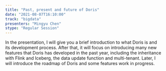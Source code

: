 ```yaml
---
title: "Past, present and future of Doris"
date: "2021-08-07T16:10:00" 
track: "bigdata"
presenters: "Mingyu Chen"
stype: "Regular Session"
---
```

In the presentation, I will give you a brief introduction to what Doris is and its development process. After that, it will focus on introducing many new features that Doris has developed in the past year, including the inheritance with Flink and Iceberg, the data update function and multi-tenant. Later, I will introduce the roadmap of Doris and some features work in progress.